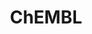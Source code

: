 ---
layout: default
bigquery: https://console.cloud.google.com/bigquery?p=patents-public-data&d=ebi_chembl&page=dataset
citation: '"The ChEMBL database in 2017." Anna Gaulton, Anne Hersey, Michał Nowotka,
  A Patrícia Bento, Jon Chambers, David Mendez, Prudence Mutowo, Francis Atkinson,
  Louisa J Bellis, Elena Cibrián-Uhalte, Mark Davies, Nathan Dedman, Anneli Karlsson,
  María Paula Magariños, John P Overington, George Papadatos, Ines Smit, Andrew R
  Leach Nucleic acids Research (2017) 45 (Database Issue), D945-D954'
contributors: European Bioinformatics Institute
cost: None
description: ChEMBL Data is a manually curated database of small molecules used in
  drug discovery, including information about existing patented drugs.
documentation: 'schema: https://www.ebi.ac.uk/chembl/db_schema


  '
last_edit: Mon, 04 Apr 2022 19:07:30 GMT
location: https://console.cloud.google.com/marketplace/product/google_patents_public_datasets/chembl
maintained_by: EMBL-EBI, an outstation of European Molecular Biology Laboratory
related_publications: '

  ChEMBL: towards direct deposition of bioassay data.


  Mendez D, Gaulton A, Bento AP, Chambers J, De Veij M, Félix E, Magariños MP, Mosquera
  JF, Mutowo P, Nowotka M, Gordillo-Marañón M, Hunter F, Junco L, Mugumbate G, Rodriguez-Lopez
  M, Atkinson F, Bosc N, Radoux CJ, Segura-Cabrera A, Hersey A, Leach AR.


  — Nucleic Acids Res. 2019; 47(D1):D930-D940. doi: 10.1093/nar/gky1075

  '
schema_fields: '[''drug_product_flag'', ''mw_monoisotopic'', ''indication_class'',
  ''annotation'', ''alogp'', ''cell_source_organism'', ''start_position'', ''publication_number'',
  ''structure_type'', ''published_units'', ''standard_inchi_key'', ''prediction_method'',
  ''molecular_mechanism'', ''action_type'', ''ro3_pass'', ''acd_most_apka'', ''irac_class_id'',
  ''src_id'', ''assay_source'', ''chembl_id'', ''mol_irac_id'', ''comments'', ''tid'',
  ''availability_type'', ''downgraded'', ''std_act_id'', ''hrac_class_id'', ''mecref_id'',
  ''uberon_id'', ''num_lipinski_ro5_violations'', ''ref_url'', ''short_name'', ''warning_id'',
  ''name'', ''confidence_score'', ''targcomp_id'', ''potential_duplicate'', ''pathway_key'',
  ''active_molregno'', ''parent_type'', ''warning_class'', ''component_id'', ''level3_description'',
  ''active_ingredient'', ''abstract'', ''curated_by'', ''chirality'', ''dosage_form'',
  ''activity_count'', ''cellosaurus_id'', ''standard_type'', ''standard_value'', ''standard_flag'',
  ''substrate_record_id'', ''therapeutic_flag'', ''normal_range_min'', ''ref_id'',
  ''num_alerts'', ''ref_type'', ''l3'', ''co_stem_id'', ''bao_id'', ''source'', ''usan_substem'',
  ''standard_relation'', ''warning_country'', ''acd_logd'', ''site_id'', ''doc_id'',
  ''compsyn_id'', ''rgid'', ''cx_logp'', ''doi'', ''published_value'', ''activity_comment'',
  ''parent_id'', ''l5'', ''smid'', ''curation_comment'', ''stem'', ''dosed_ingredient'',
  ''status'', ''psa'', ''synonyms'', ''warnref_id'', ''ddd_units'', ''published_type'',
  ''mesh_heading'', ''journal'', ''level2'', ''last_active'', ''assay_cell_type'',
  ''sequence_md5sum'', ''relationship_type'', ''hbd'', ''efo_term'', ''ap_id'', ''homologue'',
  ''irac_code'', ''assay_desc'', ''caloha_id'', ''mesh_id'', ''molsyn_id'', ''res_stem_id'',
  ''title'', ''biocomp_id'', ''go_id'', ''subgroup'', ''protein_class_synonym'', ''ass_cls_map_id'',
  ''disease_efficacy'', ''pref_name'', ''standard_units'', ''metabolite_record_id'',
  ''mechanism_of_action'', ''comp_class_id'', ''trade_name'', ''data_validity_comment'',
  ''met_id'', ''formulation_id'', ''patent_expire_date'', ''black_box_warning'', ''rtb'',
  ''src_compound_id'', ''company'', ''prodrug'', ''warning_description'', ''route'',
  ''volume'', ''tbl'', ''inorganic_flag'', ''text_value'', ''cell_source_tax_id'',
  ''bei'', ''isoform'', ''natural_product'', ''cell_source_tissue'', ''target_mapping'',
  ''assay_type'', ''tax_id'', ''stat'', ''assay_strain'', ''idx'', ''aromatic_rings'',
  ''topical'', ''alert_set_id'', ''record_id'', ''sei'', ''pathway_id'', ''result_flag'',
  ''first_page'', ''mol_frac_id'', ''assay_category'', ''approval_date'', ''molfile'',
  ''set_name'', ''confidence'', ''level4_description'', ''cell_name'', ''sitecomp_id'',
  ''entity_id'', ''polymer_flag'', ''cell_id'', ''mc_tax_id'', ''full_molformula'',
  ''drugind_id'', ''oral'', ''units'', ''assay_subcellular_fraction'', ''targrel_id'',
  ''l2'', ''ddd_id'', ''parent_molregno'', ''prod_pat_id'', ''research_stem'', ''acd_logp'',
  ''bao_endpoint'', ''creation_date'', ''organism'', ''warning_type'', ''withdrawn_country'',
  ''domain_id'', ''domain_name'', ''parameter_value'', ''clo_id'', ''bao_format'',
  ''molregno'', ''bto_id'', ''cx_most_apka'', ''atc_code'', ''species_group_flag'',
  ''level1_description'', ''source_domain_id'', ''hrac_code'', ''acd_most_bpka'',
  ''mc_organism'', ''le'', ''last_page'', ''alert_id'', ''class_type'', ''drug_substance_flag'',
  ''year'', ''smarts'', ''doc_type'', ''standard_upper_value'', ''db_source'', ''hba'',
  ''protein_class_desc'', ''pchembl_value'', ''who_name'', ''actsm_id'', ''ad_type'',
  ''accession'', ''drug_record_id'', ''version'', ''standard_inchi'', ''hbd_lipinski'',
  ''normal_range_max'', ''updated_on'', ''level2_description'', ''ddd_value'', ''mec_id'',
  ''published_relation'', ''applicant_full_name'', ''src_description'', ''innovator_company'',
  ''nda_type'', ''tid_fixed'', ''job_id'', ''domain_type'', ''class_level'', ''qed_weighted'',
  ''relationship'', ''l6'', ''related_tid'', ''site_residues'', ''assay_class_id'',
  ''authors'', ''ridx'', ''cpd_str_alert_id'', ''level3'', ''protein_class_id'', ''ddd_comment'',
  ''cl_lincs_id'', ''withdrawn_flag'', ''comp_go_id'', ''assay_tax_id'', ''who_extra'',
  ''mol_hrac_id'', ''l4'', ''withdrawn_reason'', ''priority'', ''level4'', ''mutation'',
  ''compound_key'', ''compd_id'', ''full_mwt'', ''parameter_type'', ''assay_organism'',
  ''description'', ''aidx'', ''toid'', ''mechanism_comment'', ''warning_year'', ''patent_id'',
  ''mol_atc_id'', ''assay_test_type'', ''target_type'', ''mc_target_name'', ''mc_target_type'',
  ''patent_use_code'', ''domain_description'', ''parenteral'', ''ddd_admr'', ''l7'',
  ''l1'', ''cx_logd'', ''cx_most_bpka'', ''enzyme_name'', ''standard_text_value'',
  ''stem_class'', ''log_id'', ''component_synonym'', ''predbind_id'', ''tissue_id'',
  ''oc_id'', ''cell_ontology_id'', ''orig_description'', ''molecule_type'', ''pubmed_id'',
  ''strength'', ''heavy_atoms'', ''direct_interaction'', ''end_position'', ''src_assay_id'',
  ''withdrawn_year'', ''variant_id'', ''protclasssyn_id'', ''chebi_par_id'', ''binding_site_comment'',
  ''parent_go_id'', ''efo_id'', ''num_ro5_violations'', ''assay_param_id'', ''level1'',
  ''first_approval'', ''max_phase'', ''sequence'', ''usan_stem'', ''target_desc'',
  ''selectivity_comment'', ''definition'', ''max_phase_for_ind'', ''db_version'',
  ''src_short_name'', ''usan_stem_id'', ''activity_id'', ''metref_id'', ''compound_name'',
  ''relation'', ''aspect'', ''molecular_species'', ''first_in_class'', ''assay_id'',
  ''site_name'', ''met_conversion'', ''syn_type'', ''usan_stem_definition'', ''l8'',
  ''type'', ''hba_lipinski'', ''frac_code'', ''value'', ''component_type'', ''usan_year'',
  ''relationship_desc'', ''patent_no'', ''frac_class_id'', ''issue'', ''product_id'',
  ''updated_by'', ''uo_units'', ''path'', ''helm_notation'', ''qudt_units'', ''cidx'',
  ''entity_type'', ''major_class'', ''delist_flag'', ''country'', ''assay_tissue'',
  ''mc_target_accession'', ''lle'', ''canonical_smiles'', ''enzyme_tid'', ''indref_id'',
  ''upper_value'', ''previous_company'', ''withdrawn_class'', ''level5'', ''submission_date'',
  ''alert_name'', ''mw_freebase'', ''label'', ''cell_description'', ''ingredient'',
  ''as_id'', ''met_comment'']'
shortname: chembl
tags:
- biotechnology
- health
- chemical
- bioinformatics
- medical
terms_of_use: CC BY-SA 3.0
title: ChEMBL
uuid: e232a192-965c-4ec9-904c-155b6dfe56c5
---